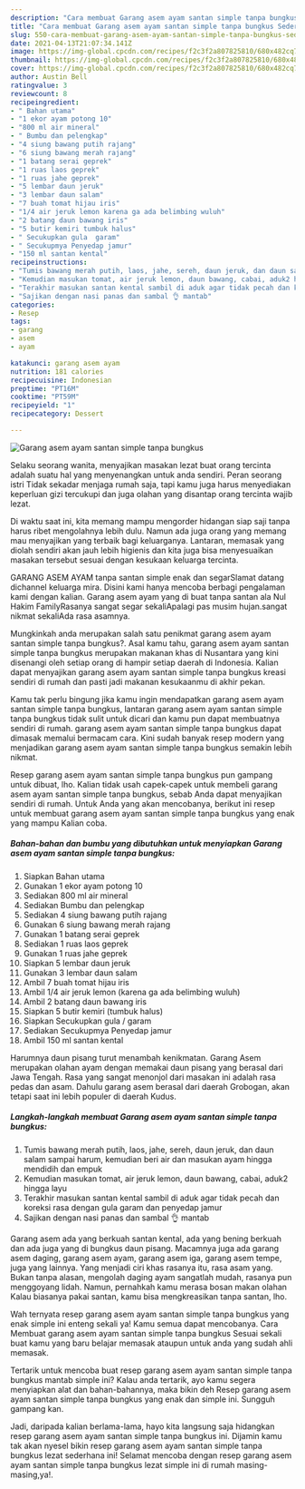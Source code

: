 ```yaml
---
description: "Cara membuat Garang asem ayam santan simple tanpa bungkus Sederhana Untuk Jualan"
title: "Cara membuat Garang asem ayam santan simple tanpa bungkus Sederhana Untuk Jualan"
slug: 550-cara-membuat-garang-asem-ayam-santan-simple-tanpa-bungkus-sederhana-untuk-jualan
date: 2021-04-13T21:07:34.141Z
image: https://img-global.cpcdn.com/recipes/f2c3f2a807825810/680x482cq70/garang-asem-ayam-santan-simple-tanpa-bungkus-foto-resep-utama.jpg
thumbnail: https://img-global.cpcdn.com/recipes/f2c3f2a807825810/680x482cq70/garang-asem-ayam-santan-simple-tanpa-bungkus-foto-resep-utama.jpg
cover: https://img-global.cpcdn.com/recipes/f2c3f2a807825810/680x482cq70/garang-asem-ayam-santan-simple-tanpa-bungkus-foto-resep-utama.jpg
author: Austin Bell
ratingvalue: 3
reviewcount: 8
recipeingredient:
- " Bahan utama"
- "1 ekor ayam potong 10"
- "800 ml air mineral"
- " Bumbu dan pelengkap"
- "4 siung bawang putih rajang"
- "6 siung bawang merah rajang"
- "1 batang serai geprek"
- "1 ruas laos geprek"
- "1 ruas jahe geprek"
- "5 lembar daun jeruk"
- "3 lembar daun salam"
- "7 buah tomat hijau iris"
- "1/4 air jeruk lemon karena ga ada belimbing wuluh"
- "2 batang daun bawang iris"
- "5 butir kemiri tumbuk halus"
- " Secukupkan gula  garam"
- " Secukupmya Penyedap jamur"
- "150 ml santan kental"
recipeinstructions:
- "Tumis bawang merah putih, laos, jahe, sereh, daun jeruk, dan daun salam sampai harum, kemudian beri air dan masukan ayam hingga mendidih dan empuk"
- "Kemudian masukan tomat, air jeruk lemon, daun bawang, cabai, aduk2 hingga layu"
- "Terakhir masukan santan kental sambil di aduk agar tidak pecah dan koreksi rasa dengan gula garam dan penyedap jamur"
- "Sajikan dengan nasi panas dan sambal 👌 mantab"
categories:
- Resep
tags:
- garang
- asem
- ayam

katakunci: garang asem ayam 
nutrition: 181 calories
recipecuisine: Indonesian
preptime: "PT16M"
cooktime: "PT59M"
recipeyield: "1"
recipecategory: Dessert

---
```



![Garang asem ayam santan simple tanpa bungkus](https://img-global.cpcdn.com/recipes/f2c3f2a807825810/680x482cq70/garang-asem-ayam-santan-simple-tanpa-bungkus-foto-resep-utama.jpg)

Selaku seorang wanita, menyajikan masakan lezat buat orang tercinta adalah suatu hal yang menyenangkan untuk anda sendiri. Peran seorang istri Tidak sekadar menjaga rumah saja, tapi kamu juga harus menyediakan keperluan gizi tercukupi dan juga olahan yang disantap orang tercinta wajib lezat.

Di waktu  saat ini, kita memang mampu mengorder hidangan siap saji tanpa harus ribet mengolahnya lebih dulu. Namun ada juga orang yang memang mau menyajikan yang terbaik bagi keluarganya. Lantaran, memasak yang diolah sendiri akan jauh lebih higienis dan kita juga bisa menyesuaikan masakan tersebut sesuai dengan kesukaan keluarga tercinta. 

GARANG ASEM AYAM tanpa santan simple enak dan segarSlamat datang dichannel keluarga mira. Disini kami hanya mencoba berbagi pengalaman kami dengan kalian. Garang asem ayam yang di buat tanpa santan ala Nul Hakim FamilyRasanya sangat segar sekaliApalagi pas musim hujan.sangat nikmat sekaliAda rasa asamnya.

Mungkinkah anda merupakan salah satu penikmat garang asem ayam santan simple tanpa bungkus?. Asal kamu tahu, garang asem ayam santan simple tanpa bungkus merupakan makanan khas di Nusantara yang kini disenangi oleh setiap orang di hampir setiap daerah di Indonesia. Kalian dapat menyajikan garang asem ayam santan simple tanpa bungkus kreasi sendiri di rumah dan pasti jadi makanan kesukaanmu di akhir pekan.

Kamu tak perlu bingung jika kamu ingin mendapatkan garang asem ayam santan simple tanpa bungkus, lantaran garang asem ayam santan simple tanpa bungkus tidak sulit untuk dicari dan kamu pun dapat membuatnya sendiri di rumah. garang asem ayam santan simple tanpa bungkus dapat dimasak memalui bermacam cara. Kini sudah banyak resep modern yang menjadikan garang asem ayam santan simple tanpa bungkus semakin lebih nikmat.

Resep garang asem ayam santan simple tanpa bungkus pun gampang untuk dibuat, lho. Kalian tidak usah capek-capek untuk membeli garang asem ayam santan simple tanpa bungkus, sebab Anda dapat menyajikan sendiri di rumah. Untuk Anda yang akan mencobanya, berikut ini resep untuk membuat garang asem ayam santan simple tanpa bungkus yang enak yang mampu Kalian coba.

<!--inarticleads1-->

##### Bahan-bahan dan bumbu yang dibutuhkan untuk menyiapkan Garang asem ayam santan simple tanpa bungkus:

1. Siapkan  Bahan utama
1. Gunakan 1 ekor ayam potong 10
1. Sediakan 800 ml air mineral
1. Sediakan  Bumbu dan pelengkap
1. Sediakan 4 siung bawang putih rajang
1. Gunakan 6 siung bawang merah rajang
1. Gunakan 1 batang serai geprek
1. Sediakan 1 ruas laos geprek
1. Gunakan 1 ruas jahe geprek
1. Siapkan 5 lembar daun jeruk
1. Gunakan 3 lembar daun salam
1. Ambil 7 buah tomat hijau iris
1. Ambil 1/4 air jeruk lemon (karena ga ada belimbing wuluh)
1. Ambil 2 batang daun bawang iris
1. Siapkan 5 butir kemiri (tumbuk halus)
1. Siapkan  Secukupkan gula / garam
1. Sediakan  Secukupmya Penyedap jamur
1. Ambil 150 ml santan kental


Harumnya daun pisang turut menambah kenikmatan. Garang Asem merupakan olahan ayam dengan memakai daun pisang yang berasal dari Jawa Tengah. Rasa yang sangat menonjol dari masakan ini adalah rasa pedas dan asam. Dahulu garang asem berasal dari daerah Grobogan, akan tetapi saat ini lebih populer di daerah Kudus. 

<!--inarticleads2-->

##### Langkah-langkah membuat Garang asem ayam santan simple tanpa bungkus:

1. Tumis bawang merah putih, laos, jahe, sereh, daun jeruk, dan daun salam sampai harum, kemudian beri air dan masukan ayam hingga mendidih dan empuk
1. Kemudian masukan tomat, air jeruk lemon, daun bawang, cabai, aduk2 hingga layu
1. Terakhir masukan santan kental sambil di aduk agar tidak pecah dan koreksi rasa dengan gula garam dan penyedap jamur
1. Sajikan dengan nasi panas dan sambal 👌 mantab


Garang asem ada yang berkuah santan kental, ada yang bening berkuah dan ada juga yang di bungkus daun pisang. Macamnya juga ada garang asem daging, garang asem ayam, garang asem iga, garang asem tempe, juga yang lainnya. Yang menjadi ciri khas rasanya itu, rasa asam yang. Bukan tanpa alasan, mengolah daging ayam sangatlah mudah, rasanya pun menggoyang lidah. Namun, pernahkah kamu merasa bosan makan olahan Kalau biasanya pakai santan, kamu bisa mengkreasikan tanpa santan, lho. 

Wah ternyata resep garang asem ayam santan simple tanpa bungkus yang enak simple ini enteng sekali ya! Kamu semua dapat mencobanya. Cara Membuat garang asem ayam santan simple tanpa bungkus Sesuai sekali buat kamu yang baru belajar memasak ataupun untuk anda yang sudah ahli memasak.

Tertarik untuk mencoba buat resep garang asem ayam santan simple tanpa bungkus mantab simple ini? Kalau anda tertarik, ayo kamu segera menyiapkan alat dan bahan-bahannya, maka bikin deh Resep garang asem ayam santan simple tanpa bungkus yang enak dan simple ini. Sungguh gampang kan. 

Jadi, daripada kalian berlama-lama, hayo kita langsung saja hidangkan resep garang asem ayam santan simple tanpa bungkus ini. Dijamin kamu tak akan nyesel bikin resep garang asem ayam santan simple tanpa bungkus lezat sederhana ini! Selamat mencoba dengan resep garang asem ayam santan simple tanpa bungkus lezat simple ini di rumah masing-masing,ya!.

